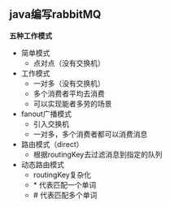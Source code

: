 ## java编写rabbitMQ
**五种工作模式**
* 简单模式
    * 点对点（没有交换机）
* 工作模式
    * 一对多（没有交换机）
    * 多个消费者平均去消费
    * 可以实现能者多劳的场景
* fanout广播模式
    * 引入交换机
    * 一对多，多个消费者都可以消费消息
* 路由模式（direct）
    * 根据routingKey去过滤消息到指定的队列
* 动态路由模式
    * routingKey复杂化
    * \* 代表匹配一个单词
    * \# 代表匹配多个单词
